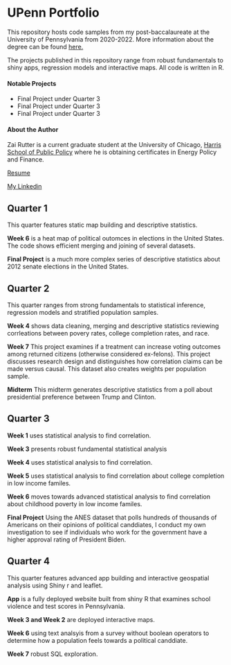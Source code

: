 # UPenn Portfolio
This repository hosts code samples from my post-baccalaureate at the University of Pennsylvania from 2020-2022. More information about the degree can be found <a href="https://lpsonline.sas.upenn.edu/academics/certificates/data-analytics">here.</a>

The projects published in this repository range from robust fundamentals to shiny apps, regression models and interactive maps. All code is written in R.

#### Notable Projects
<ul>
  <li> Final Project under Quarter 3</li>
  <li> Final Project under Quarter 3</li>
  <li> Final Project under Quarter 3</li>
</ul>


#### About the Author
Zai Rutter is a current graduate student at the University of Chicago, <a href="https://harris.uchicago.edu/"> Harris School of Public Policy</a> where he is obtaining certificates in Energy Policy and Finance. 

<a href="https://drive.google.com/file/d/1lFAVRzYsYeaMhBXWol5LmEa-hxn1yBsB/view?usp=sharing">Resume</a>

<a href="https://www.linkedin.com/in/zai-rutter/"> My Linkedin</a>
## Quarter 1
This quarter features static map building and descriptive statistics. 

<strong> Week 6</strong> is a heat map of political outomces in elections in the United States. The code shows efficient merging and joining of several datasets.

<strong> Final Project</strong> is a much more complex series of descriptive statistics about 2012 senate elections in the United States.
## Quarter 2
This quarter ranges from strong fundamentals to statistical inference, regression models and stratified population samples.

<strong> Week 4</strong> shows data cleaning, merging and descriptive statistics reviewing corrleations between povery rates, college completion rates, and race.

<strong> Week 7</strong> This project examines if a treatment can increase voting outcomes among returned citizens (otherwise considered ex-felons). This project discusses research design and distinguishes how correlation claims can be made versus causal. This dataset also creates weights per population sample.

<strong> Midterm</strong> This midterm generates descriptive statistics from a poll about presidential preference between Trump and Clinton.
## Quarter 3
<strong> Week 1</strong> uses statistical analysis to find correlation. 

<strong> Week 3</strong> presents robust fundamental statistical analysis

<strong> Week 4</strong> uses statistical analysis to find correlation. 

<strong> Week 5</strong> uses statistical analysis to find correlation about college completion in low income familes.

<strong> Week 6</strong> moves towards advanced statistical analysis to find correlation about childhood poverty in low income familes.

<strong> Final Project</strong> Using the ANES dataset that polls hundreds of thousands of Americans on their opinions of political canddiates, I conduct my own investigation to see if individuals who work for the government have a higher approval rating of President Biden.

## Quarter 4

This quarter features advanced app building and interactive geospatial analysis using Shiny r and leaflet. 

<strong> App</strong> is a fully deployed website built from shiny R that examines school violence and test scores in Pennsylvania.

<strong> Week 3 and Week 2</strong> are deployed interactive maps.

<strong> Week 6</strong> using text analsyis from a survey without boolean operators to determine how a population feels towards a political canddiate.

<strong> Week 7</strong> robust SQL exploration.

